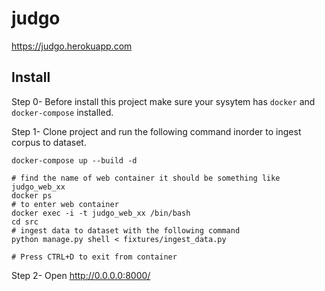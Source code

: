 # judgo

https://judgo.herokuapp.com


## Install

Step 0- Before install this project make sure your sysytem has `docker` and `docker-compose` installed.

Step 1- Clone project and run the following command inorder to ingest corpus to dataset.

```
docker-compose up --build -d 

# find the name of web container it should be something like judgo_web_xx
docker ps
# to enter web container
docker exec -i -t judgo_web_xx /bin/bash
cd src
# ingest data to dataset with the following command
python manage.py shell < fixtures/ingest_data.py 

# Press CTRL+D to exit from container
```

Step 2- Open http://0.0.0.0:8000/





